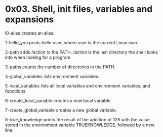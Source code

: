 # 0x03. Shell, init files, variables and expansions

i0-alias creates an alias.

1-hello_you prints hello user, where user is the current Linux user.

2-path adds /action to the PATH. /action is the last directory the shell looks into when looking for a program.

3-paths counts the number of directories in the PATH.

4-global_variables lists environment variables.

5-local_variables lists all local variables and environment variables, and functiions.

6-create_local_variable creates a new local variable.

7-create_global_variable creates a new global variable.

8-true_knowledge prints the result of the addition of 128 with the value stored in the environment variable TRUEKNOWLEDGE, followed by a new line.
